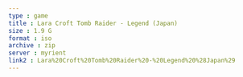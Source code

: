 ```yaml
---
type : game
title : Lara Croft Tomb Raider - Legend (Japan)
size : 1.9 G
format : iso
archive : zip
server : myrient
link2 : Lara%20Croft%20Tomb%20Raider%20-%20Legend%20%28Japan%29
---
```


